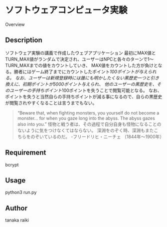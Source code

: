 ソフトウェアコンピュータ実験
====

Overview

## Description
ソフトウェア実験の講義で作成したウェブアプリケーション
最初にMAX値とTURN_MAX値がランダムで決定され、ユーザーはNPCと各々のターンで1〜TURN_MAXまでの値をカウントしていき、
MAX値をカウントした方が負けとなる。勝者にはゲーム終了までにカウントしたポイント*100ポイントが与えられる。
なお、ユーザーは新規登録時には誰にも明かしたくない黒歴史一つと引き換えに、初期ポイントが5000ポイント与えられ、
他のユーザーの黒歴史を、そのユーザーの手持ちポイント*100ポイントを失うことで閲覧可能となる。
なお、ポイントを失うと当然自らの手持ちポイントが減る事になるので、自らの黒歴史が閲覧されやすくなることは言うまでもない。

>“Beware that, when fighting monsters, you yourself do not become a monster… for when you gaze long into the abyss. The abyss gazes also into you.”
>怪物と戦う者は、その過程で自分自身も怪物になることのないように気をつけなくてはならない。
>深淵をのぞく時、深淵もまたこちらをのぞいているのだ。
>    -フリードリヒ・ニーチェ （1844年～1900年）

## Requirement
bcrypt

## Usage
python3 run.py

## Author
tanaka raiki
